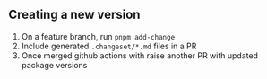 ## Creating a new version

1. On a feature branch, run `pnpm add-change`
2. Include generated `.changeset/*.md` files in a PR
3. Once merged github actions with raise another PR with updated package versions
